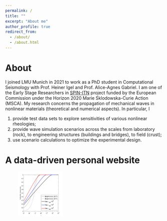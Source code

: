 ```yaml
---
permalink: /
title: ""
excerpt: "About me"
author_profile: true
redirect_from: 
  - /about/
  - /about.html
---
```


About
======
I joined LMU Munich in 2021 to work as a PhD student in Computational Seismology with Prof. Heiner Igel and Prof. Alice-Agnes Gabriel. I am one of the Early Stage Researchers in [SPIN-ITN](https://spin-itn.eu/) project funded by the European Commission under the Horizon 2020 Marie Sklodowska-Curie Action (MSCA). My research concerns the propagation of mechanical waves in nonlinear materials (theoretical and numerical aspects). In particular, I
1. provide test data sets to explore sensitivities of various nonlinear rheologies; 
1. provide wave simulation scenarios across the scales from laboratory (rock), to engineering structures (buildings and bridges), to field (crust); 
1. use scenario calculations to optimize the experimental design. 

A data-driven personal website
======

<figure>
  <img src='/images/Rcovery2.svg' width="143" height="143" alt="Recovery">
</figure>

